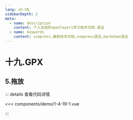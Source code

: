 ```yaml
---
lang: zh-CN
sidebarDepth: 2
meta:
  - name: description
    content: 个人总结的openlayers学习技术文档-语法
  - name: keywords
    content: vuepress,最新技术文档,vuepress语法,markdown语法
---
```


# 十九.GPX

## 5.拖放


  <Container url="http://localhost:8090/resume/demo/?type=openlayers&name=1-4-19-1.vue" />

::: details 查看代码详情

<<< components/demo/1-4-19-1.vue

:::
